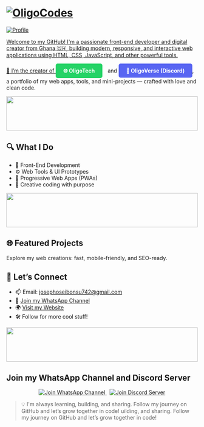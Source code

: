 # <a href="#"><img src="http://readme-typing-svg.herokuapp.com?color=ff00ab&center=true&vCenter=true&multiline=false&lines= 👋 Hi, I'm Joseph Kwabena Osei Bonsu – aka OligoCodes!" alt="OligoCodes">
![Profile](https://i.postimg.cc/HkgMcVS3/Oligo.png)

Welcome to my GitHub! I'm a passionate front-end developer and digital creator from Ghana 🇬🇭, building modern, responsive, and interactive web applications using HTML, CSS, JavaScript, and other powerful tools.

🚀 I’m the creator of <a href="https://oligotech.vercel.app" target="_blank" style="display: inline-block; background-color: #25D366; color: white; padding: 10px 20px; text-decoration: none; border-radius: 5px; font-weight: bold; margin-right: 10px;">
    🌐 OligoTech
  </a> and <a href="https://discord.gg/JxhdbVsM" target="_blank" style="display: inline-block; background-color: #5865F2; color: white; padding: 10px 20px; text-decoration: none; border-radius: 5px; font-weight: bold;">
    💬 OligoVerse (Discord)
  </a>, a portfolio of my web apps, tools, and mini-projects — crafted with love and clean code.
  
<img src="https://i.imgur.com/dBaSKWF.gif" height="90" width="100%">

## 🔍 What I Do
- 🎨 Front-End Development
- ⚙️ Web Tools & UI Prototypes
- 📲 Progressive Web Apps (PWAs)
- 🧠 Creative coding with purpose

<img src="https://i.imgur.com/dBaSKWF.gif" height="90" width="100%">

## 🌐 Featured Projects
Explore my web creations: fast, mobile-friendly, and SEO-ready.

## 💬 Let’s Connect
- 📫 Email: josephoseibonsu742@gmail.com  
- 💬 [Join my WhatsApp Channel](https://wa.me/+233551448745)  
- 🌍 [Visit my Website](https://oligotech.vercel.app)  
- 🛠 Follow for more cool stuff!

<img src="https://i.imgur.com/dBaSKWF.gif" height="90" width="100%">

## Join my WhatsApp Channel and Discord Server

<p align="center">
  <a href="https://whatsapp.com/channel/0029VbB6vUk1NCrRjbDzKZ3W" target="_blank">
    <img src="https://img.shields.io/badge/Join%20My%20WhatsApp%20Channel-25D366?style=for-the-badge&logo=whatsapp&logoColor=white" alt="Join WhatsApp Channel"/>
  </a>
  &nbsp;
  <a href="https://discord.gg/JxhdbVsM" target="_blank">
    <img src="https://img.shields.io/badge/Join%20My%20Discord%20Server-5865F2?style=for-the-badge&logo=discord&logoColor=white" alt="Join Discord Server"/>
  </a>
</p>

> 💡 I'm always learning, building, and sharing. Follow my journey on GitHub and let’s grow together in code!
uilding, and sharing. Follow my journey on GitHub and let’s grow together in code!
